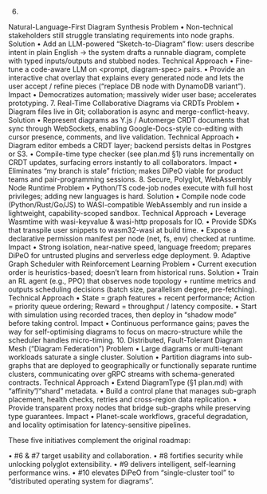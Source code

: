 6. 
Natural-Language-First Diagram Synthesis
Problem
• Non-technical stakeholders still struggle translating requirements into node graphs.
Solution
• Add an LLM-powered “Sketch-to-Diagram” flow: users describe intent in plain English → the system drafts a runnable diagram, complete with typed inputs/outputs and stubbed nodes.
Technical Approach
• Fine-tune a code-aware LLM on <prompt, diagram-spec> pairs.
• Provide an interactive chat overlay that explains every generated node and lets the user accept / refine pieces (“replace DB node with DynamoDB variant”).
Impact
• Democratizes automation; massively wider user base; accelerates prototyping.
7. 
Real-Time Collaborative Diagrams via CRDTs
Problem
• Diagram files live in Git; collaboration is async and merge-conflict-heavy.
Solution
• Represent diagrams as Y.js / Automerge CRDT documents that sync through WebSockets, enabling Google-Docs-style co-editing with cursor presence, comments, and live validation.
Technical Approach
• Diagram editor embeds a CRDT layer; backend persists deltas in Postgres or S3.
• Compile-time type checker (see plan.md §1) runs incrementally on CRDT updates, surfacing errors instantly to all collaborators.
Impact
• Eliminates “my branch is stale” friction; makes DiPeO viable for product teams and pair-programming sessions.
8. 
Secure, Polyglot, WebAssembly Node Runtime
Problem
• Python/TS code-job nodes execute with full host privileges; adding new languages is hard.
Solution
• Compile node code (Python/Rust/Go/JS) to WASI-compatible WebAssembly and run inside a lightweight, capability-scoped sandbox.
Technical Approach
• Leverage Wasmtime with wasi-keyvalue & wasi-http proposals for IO.
• Provide SDKs that transpile user snippets to wasm32-wasi at build time.
• Expose a declarative permission manifest per node (net, fs, env) checked at runtime.
Impact
• Strong isolation, near-native speed, language freedom; prepares DiPeO for untrusted plugins and serverless edge deployment.
9. 
Adaptive Graph Scheduler with Reinforcement Learning
Problem
• Current execution order is heuristics-based; doesn’t learn from historical runs.
Solution
• Train an RL agent (e.g., PPO) that observes node topology + runtime metrics and outputs scheduling decisions (batch size, parallelism degree, pre-fetching).
Technical Approach
• State = graph features + recent performance; Action = priority queue ordering; Reward = throughput / latency composite.
• Start with simulation using recorded traces, then deploy in “shadow mode” before taking control.
Impact
• Continuous performance gains; paves the way for self-optimising diagrams to focus on macro-structure while the scheduler handles micro-timing.
10. 
Distributed, Fault-Tolerant Diagram Mesh (“Diagram Federation”)
Problem
• Large diagrams or multi-tenant workloads saturate a single cluster.
Solution
• Partition diagrams into sub-graphs that are deployed to geographically or functionally separate runtime clusters, communicating over gRPC streams with schema-generated contracts.
Technical Approach
• Extend DiagramType (§1 plan.md) with “affinity”/“shard” metadata.
• Build a control plane that manages sub-graph placement, health checks, retries and cross-region data replication.
• Provide transparent proxy nodes that bridge sub-graphs while preserving type guarantees.
Impact
• Planet-scale workflows, graceful degradation, and locality optimisation for latency-sensitive pipelines.

These five initiatives complement the original roadmap:

• #6 & #7 target usability and collaboration.
• #8 fortifies security while unlocking polyglot extensibility.
• #9 delivers intelligent, self-learning performance wins.
• #10 elevates DiPeO from “single-cluster tool” to “distributed operating system for diagrams”.
